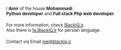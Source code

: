 <small>
  I <b>Amir</b> of the house <b>Mohammadi</b>.
  <br>
  <b>Python developer</b> and <b>Full stack Php web developer</b>.
</small>
<br>
<br>
<small>
  For more information, check <a href="https://blackiq.ir">BlackIQ.ir</a>.
  <br>
  Also there is <a href="https://fa.blackiq.ir">fa.BlackIQ.ir</a> for persian language.
</small>
<br>
<br>
<small>
  Contact via Email <a href="mailto:me@blackiq.ir">me@blackiq.ir</a>
</small>
